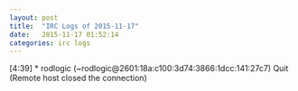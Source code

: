 ```yaml
---
layout: post
title:  "IRC Logs of 2015-11-17"
date:   2015-11-17 01:52:14
categories: irc logs
---
```

<span class="irc-date">[4:39]</span> <span class="irc-navy">* rodlogic (~rodlogic@2601:18a:c100:3d74:3866:1dcc:141:27c7) Quit (Remote host closed the connection)</span><br />
